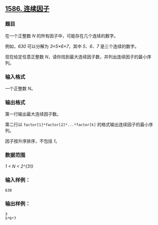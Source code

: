 ## [1586. 连续因子](https://www.acwing.com/problem/content/1588/)

### 题目

在一个正整数 *N* 的所有因子中，可能存在几个连续的数字。

例如，*630* 可以分解为 *3×5×6×7*，其中 *5、6、7* 是三个连续的数字。

现在给定任意正整数 *N*，请你找到最大连续因子数，并列出连续因子的最小序列。

### 输入格式

一个正整数 *N*。

### 输出格式

第一行输出最大连续因子数。

第二行以 `factor[1]*factor[2]*...*factor[k]` 的格式输出连续因子的最小序列。

因子按升序排序，不包括 *1*。

### 数据范围

*1 < N < 2^{31}*

### 输入样例：

```
630
```

### 输出样例：

```
3
5*6*7
```
